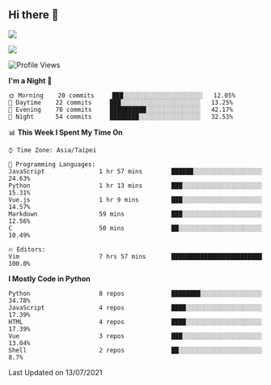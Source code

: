## Hi there 👋

![](https://github-readme-stats.vercel.app/api?username=CSY54&theme=nord&show_icons=true)

![](https://github-readme-stats.vercel.app/api/top-langs/?username=CSY54&theme=nord&layout=compact&card_width=445)

<!--START_SECTION:waka-->
![Profile Views](http://img.shields.io/badge/Profile%20Views-31-blue)

**I'm a Night 🦉** 

```text
🌞 Morning    20 commits     ███░░░░░░░░░░░░░░░░░░░░░░   12.05% 
🌆 Daytime    22 commits     ███░░░░░░░░░░░░░░░░░░░░░░   13.25% 
🌃 Evening    70 commits     ██████████░░░░░░░░░░░░░░░   42.17% 
🌙 Night      54 commits     ████████░░░░░░░░░░░░░░░░░   32.53%

```


📊 **This Week I Spent My Time On** 

```text
⌚︎ Time Zone: Asia/Taipei

💬 Programming Languages: 
JavaScript               1 hr 57 mins        ██████░░░░░░░░░░░░░░░░░░░   24.63% 
Python                   1 hr 13 mins        ███░░░░░░░░░░░░░░░░░░░░░░   15.31% 
Vue.js                   1 hr 9 mins         ███░░░░░░░░░░░░░░░░░░░░░░   14.57% 
Markdown                 59 mins             ███░░░░░░░░░░░░░░░░░░░░░░   12.56% 
C                        50 mins             ██░░░░░░░░░░░░░░░░░░░░░░░   10.49%

🔥 Editors: 
Vim                      7 hrs 57 mins       █████████████████████████   100.0%

```

**I Mostly Code in Python** 

```text
Python                   8 repos             ████████░░░░░░░░░░░░░░░░░   34.78% 
JavaScript               4 repos             ████░░░░░░░░░░░░░░░░░░░░░   17.39% 
HTML                     4 repos             ████░░░░░░░░░░░░░░░░░░░░░   17.39% 
Vue                      3 repos             ███░░░░░░░░░░░░░░░░░░░░░░   13.04% 
Shell                    2 repos             ██░░░░░░░░░░░░░░░░░░░░░░░   8.7%

```



 Last Updated on 13/07/2021
<!--END_SECTION:waka-->

<!--
**CSY54/CSY54** is a ✨ _special_ ✨ repository because its `README.md` (this file) appears on your GitHub profile.

Here are some ideas to get you started:

- 🔭 I’m currently working on ...
- 🌱 I’m currently learning ...
- 👯 I’m looking to collaborate on ...
- 🤔 I’m looking for help with ...
- 💬 Ask me about ...
- 📫 How to reach me: ...
- 😄 Pronouns: ...
- ⚡ Fun fact: ...
-->
